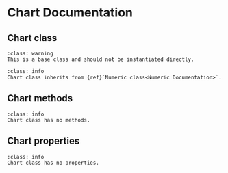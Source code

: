 # Chart Documentation

## Chart class
```{admonition} Base Class
:class: warning 
This is a base class and should not be instantiated directly.
```
```{admonition} Inheritance
:class: info 
Chart class inherits from {ref}`Numeric class<Numeric Documentation>`.
```
## Chart methods
```{admonition} Nothing to see here
:class: info 
Chart class has no methods.
```

## Chart properties
```{admonition} Nothing to see here
:class: info 
Chart class has no properties.
```